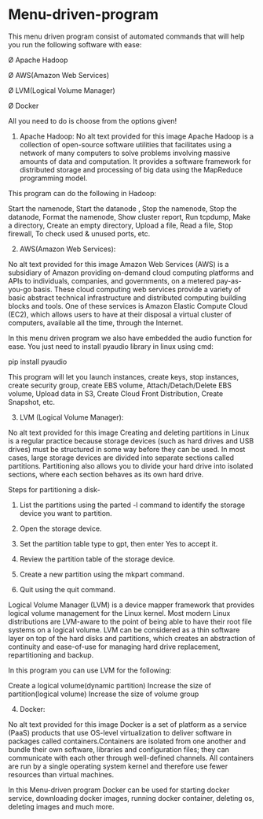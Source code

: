 # Menu-driven-program

This menu driven program consist of automated commands that will help you run the following software with ease:

Ø Apache Hadoop

Ø AWS(Amazon Web Services)

Ø LVM(Logical Volume Manager)

Ø Docker



All you need to do is choose from the options given!



1. Apache Hadoop:
No alt text provided for this image
Apache Hadoop is a collection of open-source software utilities that facilitates using a network of many computers to solve problems involving massive amounts of data and computation. It provides a software framework for distributed storage and processing of big data using the MapReduce programming model.



This program can do the following in Hadoop:

Start the namenode, Start the datanode , Stop the namenode, Stop the datanode, Format the namenode, Show cluster report, Run tcpdump, Make a directory, Create an empty directory, Upload a file, Read a file, Stop firewall, To check used & unused ports, etc.



2. AWS(Amazon Web Services):

No alt text provided for this image
Amazon Web Services (AWS) is a subsidiary of Amazon providing on-demand cloud computing platforms and APIs to individuals, companies, and governments, on a metered pay-as-you-go basis. These cloud computing web services provide a variety of basic abstract technical infrastructure and distributed computing building blocks and tools. One of these services is Amazon Elastic Compute Cloud (EC2), which allows users to have at their disposal a virtual cluster of computers, available all the time, through the Internet.



In this menu driven program we also have embedded the audio function for ease. You just need to install pyaudio library in linux using cmd:

pip install pyaudio


This program will let you launch instances, create keys, stop instances, create security group, create EBS volume, Attach/Detach/Delete EBS volume, Upload data in S3, Create Cloud Front Distribution, Create Snapshot, etc. 



3. LVM (Logical Volume Manager):

No alt text provided for this image
Creating and deleting partitions in Linux is a regular practice because storage devices (such as hard drives and USB drives) must be structured in some way before they can be used. In most cases, large storage devices are divided into separate sections called partitions. Partitioning also allows you to divide your hard drive into isolated sections, where each section behaves as its own hard drive.

Steps for partitioning a disk-

1. List the partitions using the parted -l command to identify the storage device you want to partition.

2. Open the storage device.

3. Set the partition table type to gpt, then enter Yes to accept it.

4. Review the partition table of the storage device.

5. Create a new partition using the mkpart command.

6. Quit using the quit command.



Logical Volume Manager (LVM) is a device mapper framework that provides logical volume management for the Linux kernel. Most modern Linux distributions are LVM-aware to the point of being able to have their root file systems on a logical volume. LVM can be considered as a thin software layer on top of the hard disks and partitions, which creates an abstraction of continuity and ease-of-use for managing hard drive replacement, repartitioning and backup.

In this program you can use LVM for the following:

 Create a logical volume(dynamic partition)
 Increase the size of partition(logical volume)
 Increase the size of volume group


4. Docker:

No alt text provided for this image
Docker is a set of platform as a service (PaaS) products that use OS-level virtualization to deliver software in packages called containers.Containers are isolated from one another and bundle their own software, libraries and configuration files; they can communicate with each other through well-defined channels. All containers are run by a single operating system kernel and therefore use fewer resources than virtual machines.



In this Menu-driven program Docker can be used for starting docker service, downloading docker images, running docker container, deleting os, deleting images and much more.
